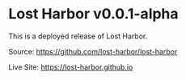 # Lost Harbor v0.0.1-alpha

This is a deployed release of Lost Harbor.

Source: https://github.com/lost-harbor/lost-harbor

Live Site: https://lost-harbor.github.io

